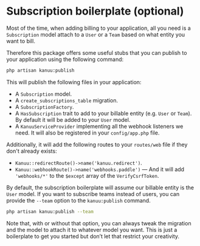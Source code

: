 # Subscription boilerplate (optional)

Most of the time, when adding billing to your application, all you need is a `Subscription` model attach to a `User` or a `Team` based on what entity you want to bill.

Therefore this package offers some useful stubs that you can publish to your application using the following command:

```sh
php artisan kanuu:publish
```

This will publish the following files in your application:
- A `Subscription` model.
- A `create_subscriptions_table` migration.
- A `SubscriptionFactory`.
- A `HasSubscription` trait to add to your billable entity (e.g. `User` or `Team`). By default it will be added to your `User` model.
- A `KanuuServiceProvider` implementing all the webhook listeners we need. It will also be registered in your `config/app.php` file.

Additionally, it will add the following routes to your `routes/web` file if they don't already exists:
- `Kanuu::redirectRoute()->name('kanuu.redirect')`.
- `Kanuu::webhookRoute()->name('webhooks.paddle')` — And it will add `'webhooks/*'` to the `$except` array of the `VerifyCsrfToken`.

By default, the subscription boilerplate will assume our billable entity is the `User` model. If you want to subscribe teams instead of users, you can provide the `--team` option to the `kanuu:publish` command.

```sh
php artisan kanuu:publish --team
```

Note that, with or without that option, you can always tweak the migration and the model to attach it to whatever model you want. This is just a boilerplate to get you started but don’t let that restrict your creativity.

